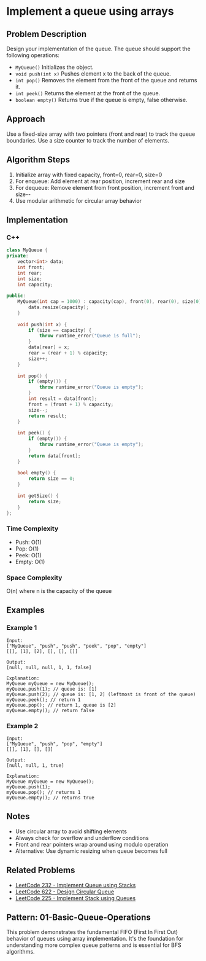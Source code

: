 # Implement a queue using arrays

## Problem Description
Design your implementation of the queue. The queue should support the following operations:
- `MyQueue()` Initializes the object.
- `void push(int x)` Pushes element x to the back of the queue.
- `int pop()` Removes the element from the front of the queue and returns it.
- `int peek()` Returns the element at the front of the queue.
- `boolean empty()` Returns true if the queue is empty, false otherwise.

## Approach
Use a fixed-size array with two pointers (front and rear) to track the queue boundaries. Use a size counter to track the number of elements.

## Algorithm Steps
1. Initialize array with fixed capacity, front=0, rear=0, size=0
2. For enqueue: Add element at rear position, increment rear and size
3. For dequeue: Remove element from front position, increment front and size--
4. Use modular arithmetic for circular array behavior

## Implementation

### C++
```cpp
class MyQueue {
private:
    vector<int> data;
    int front;
    int rear;
    int size;
    int capacity;
    
public:
    MyQueue(int cap = 1000) : capacity(cap), front(0), rear(0), size(0) {
        data.resize(capacity);
    }
    
    void push(int x) {
        if (size == capacity) {
            throw runtime_error("Queue is full");
        }
        data[rear] = x;
        rear = (rear + 1) % capacity;
        size++;
    }
    
    int pop() {
        if (empty()) {
            throw runtime_error("Queue is empty");
        }
        int result = data[front];
        front = (front + 1) % capacity;
        size--;
        return result;
    }
    
    int peek() {
        if (empty()) {
            throw runtime_error("Queue is empty");
        }
        return data[front];
    }
    
    bool empty() {
        return size == 0;
    }
    
    int getSize() {
        return size;
    }
};
```

### Time Complexity
- Push: O(1)
- Pop: O(1)
- Peek: O(1)
- Empty: O(1)

### Space Complexity
O(n) where n is the capacity of the queue

## Examples

### Example 1
```
Input: 
["MyQueue", "push", "push", "peek", "pop", "empty"]
[[], [1], [2], [], [], []]

Output: 
[null, null, null, 1, 1, false]

Explanation: 
MyQueue myQueue = new MyQueue();
myQueue.push(1); // queue is: [1]
myQueue.push(2); // queue is: [1, 2] (leftmost is front of the queue)
myQueue.peek(); // return 1
myQueue.pop(); // return 1, queue is [2]
myQueue.empty(); // return false
```

### Example 2
```
Input: 
["MyQueue", "push", "pop", "empty"]
[[], [1], [], []]

Output: 
[null, null, 1, true]

Explanation: 
MyQueue myQueue = new MyQueue();
myQueue.push(1);
myQueue.pop(); // returns 1
myQueue.empty(); // returns true
```

## Notes
- Use circular array to avoid shifting elements
- Always check for overflow and underflow conditions
- Front and rear pointers wrap around using modulo operation
- Alternative: Use dynamic resizing when queue becomes full

## Related Problems
- [LeetCode 232 - Implement Queue using Stacks](https://leetcode.com/problems/implement-queue-using-stacks/)
- [LeetCode 622 - Design Circular Queue](https://leetcode.com/problems/design-circular-queue/)
- [LeetCode 225 - Implement Stack using Queues](https://leetcode.com/problems/implement-stack-using-queues/)

## Pattern: 01-Basic-Queue-Operations
This problem demonstrates the fundamental FIFO (First In First Out) behavior of queues using array implementation. It's the foundation for understanding more complex queue patterns and is essential for BFS algorithms.
